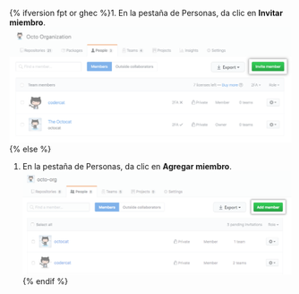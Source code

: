 {% ifversion fpt or ghec %}1. En la pestaña de Personas, da clic en **Invitar miembro**.
  ![Botón de invitar miembro](/assets/images/help/organizations/people-tab-invite-member.png){% else %}
1. En la pestaña de Personas, da clic en **Agregar miembro**. ![Add member button](/assets/images/help/organizations/people-tab-invite-member-ghe.png){% endif %}
